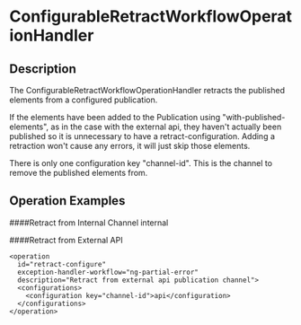 # ConfigurableRetractWorkflowOperationHandler


## Description

The ConfigurableRetractWorkflowOperationHandler retracts the published elements from a configured publication.

If the elements have been added to the Publication using "with-published-elements", as in the case with the external api, they haven't actually been published so it is unnecessary to have a retract-configuration. Adding a retraction won't cause any errors, it will just skip those elements.

There is only one configuration key "channel-id". This is the channel to remove the published elements from. 

## Operation Examples

####Retract from Internal Channel
    <!-- Remove the internal publication if the mediapackage is being deleted. -->
    <operation
      id="retract-configure"
      exception-handler-workflow="ng-partial-error"
      description="Retract from internal publication channel">
      <configurations>
        <configuration key="channel-id">internal</configuration>
      </configurations>
    </operation>

####Retract from External API

    <operation
      id="retract-configure"
      exception-handler-workflow="ng-partial-error"
      description="Retract from external api publication channel">
      <configurations>
        <configuration key="channel-id">api</configuration>
      </configurations>
    </operation>
